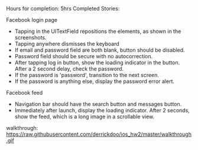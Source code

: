 Hours for completion: 5hrs
Completed Stories:

Facebook login page
- Tapping in the UITextField repositions the elements, as shown in the screenshots.
- Tapping anywhere dismisses the keyboard
- If email and password field are both blank, button should be disabled.
- Password field should be secure with no autocorrection.
- After tapping log in button, show the loading indicator in the button. After a 2 second delay, check the password.
- If the password is 'password', transition to the next screen.
- If the password is anything else, display the password error alert.

Facebook feed
- Navigation bar should have the search button and messages button.
- Immediately after launch, display the loading indicator.
After 2 seconds, show the feed, which is a long image in a scrollable view.

walkthrough: https://raw.githubusercontent.com/derrickdoo/ios_hw2/master/walkthrough.gif

